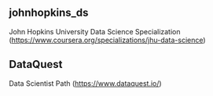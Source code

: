 ## johnhopkins_ds
John Hopkins University Data Science Specialization
(https://www.coursera.org/specializations/jhu-data-science)


## DataQuest
Data Scientist Path
(https://www.dataquest.io/)
